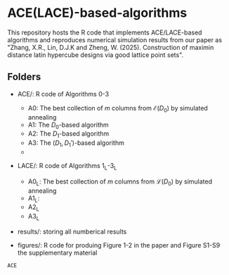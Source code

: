 # ACE(LACE)-based-algorithms
This repository hosts the R code that implements ACE/LACE-based algorithms and reproduces numerical simulation results from our paper as "Zhang, X.R., Lin, D.J.K and Zheng, W. (2025). Construction of maximin distance latin hypercube designs via good lattice point sets".

## Folders
- ACE/: R code of Algorithms 0-3
  - A0: The best collection of $m$ columns from $\mathcal{E}{(D_0)}$ by  simulated annealing
  - A1: The $D_0$-based algorithm
  - A2: The $D_1$-based algorithm
  - A3: The $(D_1,D_1')$-based algorithm
  - 
- LACE/: R code of Algorithms 1<sub>L</sub>-3<sub>L</sub>
  - A0<sub>L</sub>: The best collection of $m$ columns from $\mathcal{L}{(D_0)}$ by  simulated annealing
  - A1<sub>L</sub>:
  - A2<sub>L</sub>
  - A3<sub>L</sub>
  
- results/: storing all numberical results
- figures/: R code for produing Figure 1-2 in the paper and Figure S1-S9 the supplementary material


`ACE`

